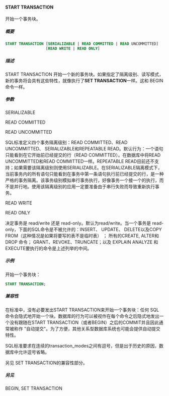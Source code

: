 #### START TRANSACTION

开始一个事务块。

##### 概要

```sql
START TRANSACTION [SERIALIZABLE | READ COMMITTED | READ UNCOMMITTED]
                  [READ WRITE | READ ONLY]
```

##### 描述

START TRANSACTION 开始一个新的事务块。如果指定了隔离级别、读写模式，新的事务将会具有这些特性，就像执行了**SET TRANSACTION**一样。这和 BEGIN命令一样。

##### 参数

SERIALIZABLE

READ COMMITTED

READ UNCOMMITTED

SQL标准定义四个事务隔离级别：READ COMMITTED、READ UNCOMMITTED、 SERIALIZABLE和REPEATABLE READ。默认行为：一个语句只能看到在它开始前已经提交的行（READ COMMITTED）。在数据库中将READ UNCOMMITTED和READ COMMITTED一样。REPEATABLE READ目前还不支持；如果需要该隔离级别则使用SERIALIZABLE。在SERIALIZABLE隔离模式下，当前事务内的所有语句只能看到在事务中第一条语句执行前已经提交的行，是一种严格的事务隔离。该事务级别模拟串行事务执行，好像事务一个接一个的执行，而不是并行地。使用该隔离级别的应用一定要准备由于串行失败而导致重新执行事务。

READ WRITE

READ ONLY

决定事务是 read/write 还是 read-only。默认为read/write。当一个事务是 read-only，下面的SQL命令是不被允许的：INSERT、 UPDATE、 DELETE以及COPY FROM（这种情况是如果将要写的表不是临时表） ； 所有的CREATE, ALTER和 DROP 命令； GRANT、REVOKE、TRUNCATE；以及 EXPLAIN ANALYZE 和 EXECUTE要执行的命令是上述列举的中间。

##### 示例

开始一个事务块：

```sql
START TRANSACTION;
```

##### 兼容性

在标准中，没有必要发出START TRANSACTION来开始一个事务块：任何 SQL 命令会隐式地开始一个块。数据库的行为可以被视作在每个命令之后隐式地发出一个没有跟随在START TRANSACTION（或者BEGIN）之后的COMMIT并且因此通常被称作 "自动提交"。为了方便，其他关系型数据库系统也可能会提供自动提交特性。

SQL标准要求在连续的transaction_modes之间有逗号，但是出于历史的原因，数据库中允许逗号省略。

另见 SET TRANSACTION的兼容性部分。

##### 另见

BEGIN, SET TRANSACTION